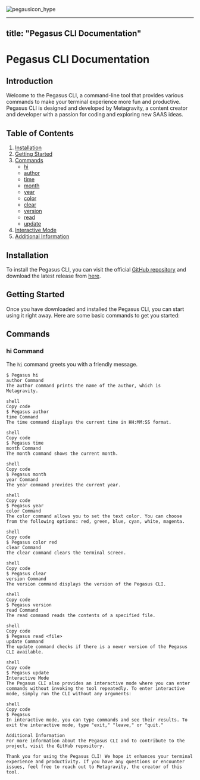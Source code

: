 ![pegausicon_hype](https://github.com/meta-gravity/Pegasus-cli/assets/108740247/f6ecd744-fd2c-455e-9798-086cf9d64f04)

---
title: "Pegasus CLI Documentation"
---

# Pegasus CLI Documentation

## Introduction

Welcome to the Pegasus CLI, a command-line tool that provides various commands to make your terminal experience more fun and productive. Pegasus CLI is designed and developed by Metagravity, a content creator and developer with a passion for coding and exploring new SAAS ideas.

## Table of Contents

1. [Installation](#installation)
2. [Getting Started](#getting-started)
3. [Commands](#commands)
   - [hi](#hi-command)
   - [author](#author-command)
   - [time](#time-command)
   - [month](#month-command)
   - [year](#year-command)
   - [color](#color-command)
   - [clear](#clear-command)
   - [version](#version-command)
   - [read](#read-command)
   - [update](#update-command)
4. [Interactive Mode](#interactive-mode)
5. [Additional Information](#additional-information)

## Installation

To install the Pegasus CLI, you can visit the official [GitHub repository](https://github.com/meta-gravity/Pegasus-cli/releases/latest) and download the latest release from [here](https://github.com/meta-gravity/Pegasus-cli/releases/latest).

## Getting Started

Once you have downloaded and installed the Pegasus CLI, you can start using it right away. Here are some basic commands to get you started:

## Commands

### hi Command

The `hi` command greets you with a friendly message.

```shell
$ Pegasus hi
author Command
The author command prints the name of the author, which is Metagravity.

shell
Copy code
$ Pegasus author
time Command
The time command displays the current time in HH:MM:SS format.

shell
Copy code
$ Pegasus time
month Command
The month command shows the current month.

shell
Copy code
$ Pegasus month
year Command
The year command provides the current year.

shell
Copy code
$ Pegasus year
color Command
The color command allows you to set the text color. You can choose from the following options: red, green, blue, cyan, white, magenta.

shell
Copy code
$ Pegasus color red
clear Command
The clear command clears the terminal screen.

shell
Copy code
$ Pegasus clear
version Command
The version command displays the version of the Pegasus CLI.

shell
Copy code
$ Pegasus version
read Command
The read command reads the contents of a specified file.

shell
Copy code
$ Pegasus read <file>
update Command
The update command checks if there is a newer version of the Pegasus CLI available.

shell
Copy code
$ Pegasus update
Interactive Mode
The Pegasus CLI also provides an interactive mode where you can enter commands without invoking the tool repeatedly. To enter interactive mode, simply run the CLI without any arguments:

shell
Copy code
$ Pegasus
In interactive mode, you can type commands and see their results. To exit the interactive mode, type "exit," "leave," or "quit."

Additional Information
For more information about the Pegasus CLI and to contribute to the project, visit the GitHub repository.

Thank you for using the Pegasus CLI! We hope it enhances your terminal experience and productivity. If you have any questions or encounter issues, feel free to reach out to Metagravity, the creator of this tool.

